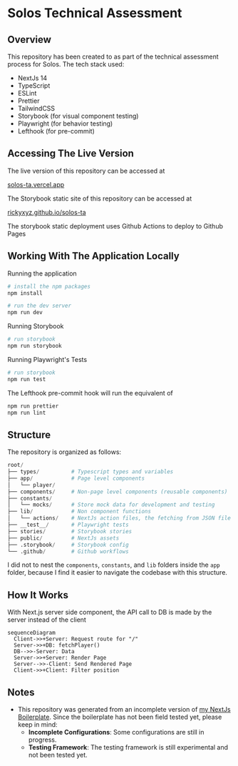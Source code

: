# Solos Technical Assessment

## Overview

This repository has been created to as part of the technical assessment process for Solos.
The tech stack used:

- NextJs 14
- TypeScript
- ESLint
- Prettier
- TailwindCSS
- Storybook (for visual component testing)
- Playwright (for behavior testing)
- Lefthook (for pre-commit)

## Accessing The Live Version

The live version of this repository can be accessed at

[solos-ta.vercel.app](https://solos-ta.vercel.app/)

The Storybook static site of this repository can be accessed at

[rickyxyz.github.io/solos-ta](https://rickyxyz.github.io/solos-ta/)

The storybook static deployment uses Github Actions to deploy to Github Pages

## Working With The Application Locally

Running the application

```bash
# install the npm packages
npm install

# run the dev server
npm run dev
```

Running Storybook

```bash
# run storybook
npm run storybook
```

Running Playwright's Tests

```bash
# run storybook
npm run test
```

The Lefthook pre-commit hook will run the equivalent of

```bash
npm run prettier
npm run lint
```

## Structure

The repository is organized as follows:

```python
root/
├── types/          # Typescript types and variables
├── app/            # Page level components
│   └── player/
├── components/     # Non-page level components (reusable components)
├── constants/
│   └── mocks/      # Store mock data for development and testing
├── lib/            # Non component functions
│   └── actions/    # NextJs action files, the fetching from JSON file happens here
├── __test__/       # Playwright tests
├── stories/        # Storybook stories
├── public/         # NextJs assets
├── .storybook/     # Storybook config
└── .github/        # Github workflows
```

I did not to nest the `components`, `constants`, and `lib` folders inside the `app` folder, because I find it easier to navigate the codebase with this structure.

## How It Works

With Next.js server side component, the API call to DB is made by the server instead of the client

```mermaid
sequenceDiagram
  Client->>+Server: Request route for "/"
  Server->>+DB: fetchPlayer()
  DB-->>-Server: Data
  Server->>+Server: Render Page
  Server-->>-Client: Send Rendered Page
  Client->>+Client: Filter position
```

## Notes

- This repository was generated from an incomplete version of [my NextJs Boilerplate](https://github.com/rickyxyz/nextjs-boilerplate). Since the boilerplate has not been field tested yet, please keep in mind:
  - **Incomplete Configurations**: Some configurations are still in progress.
  - **Testing Framework**: The testing framework is still experimental and not been tested yet.
